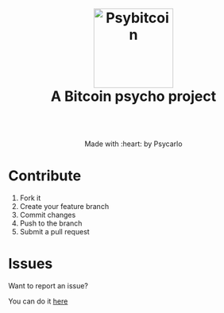 <h1 align="center">
  <img src="https://i.imgur.com/rD7AdyT.png" alt="Psybitcoin" width="160">
  <br>
  A Bitcoin psycho project
  <br>
  <br>
</h1>

<p align="center">
  <br>
  Made with :heart: by Psycarlo
  <br>
</p>

# Contribute

1. Fork it
2. Create your feature branch
3. Commit changes
4. Push to the branch
5. Submit a pull request

# Issues

Want to report an issue?

You can do it [here](https://github.com/Psycarlo/psybitcoin/issues)
